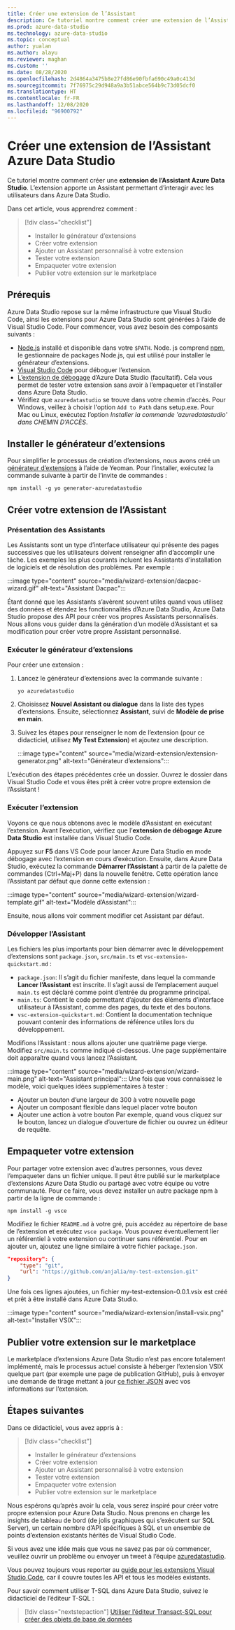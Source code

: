 ```yaml
---
title: Créer une extension de l’Assistant
description: Ce tutoriel montre comment créer une extension de l’Assistant pour ajouter des fonctionnalités personnalisées à Azure Data Studio.
ms.prod: azure-data-studio
ms.technology: azure-data-studio
ms.topic: conceptual
author: yualan
ms.author: alayu
ms.reviewer: maghan
ms.custom: ''
ms.date: 08/28/2020
ms.openlocfilehash: 2d4864a3475b8e27fd86e90fbfa690c49a0c413d
ms.sourcegitcommit: 7f76975c29d948a9a3b51abce564b9c73d05dcf0
ms.translationtype: HT
ms.contentlocale: fr-FR
ms.lasthandoff: 12/08/2020
ms.locfileid: "96900792"
---
```

# <a name="create-an-azure-data-studio-wizard-extension"></a>Créer une extension de l’Assistant Azure Data Studio

Ce tutoriel montre comment créer une **extension de l’Assistant Azure Data Studio**. L’extension apporte un Assistant permettant d’interagir avec les utilisateurs dans Azure Data Studio.

Dans cet article, vous apprendrez comment :
> [!div class="checklist"]
> - Installer le générateur d’extensions
> - Créer votre extension
> - Ajouter un Assistant personnalisé à votre extension
> - Tester votre extension
> - Empaqueter votre extension
> - Publier votre extension sur le marketplace

## <a name="prerequisites"></a>Prérequis

Azure Data Studio repose sur la même infrastructure que Visual Studio Code, ainsi les extensions pour Azure Data Studio sont générées à l’aide de Visual Studio Code. Pour commencer, vous avez besoin des composants suivants :

- [Node.js](https://nodejs.org) installé et disponible dans votre `$PATH`. Node. js comprend [npm](https://www.npmjs.com/), le gestionnaire de packages Node.js, qui est utilisé pour installer le générateur d’extensions.
- [Visual Studio Code](https://code.visualstudio.com) pour déboguer l’extension.
- [L’extension de débogage](https://marketplace.visualstudio.com/items?itemName=ms-mssql.sqlops-debug) d’Azure Data Studio (facultatif). Cela vous permet de tester votre extension sans avoir à l’empaqueter et l’installer dans Azure Data Studio.
- Vérifiez que `azuredatastudio` se trouve dans votre chemin d’accès. Pour Windows, veillez à choisir l'option `Add to Path` dans setup.exe. Pour Mac ou Linux, exécutez l’option *Installer la commande 'azuredatastudio' dans CHEMIN D’ACCÈS*.

## <a name="install-the-extension-generator"></a>Installer le générateur d’extensions

Pour simplifier le processus de création d’extensions, nous avons créé un [générateur d’extensions](https://code.visualstudio.com/docs/extensions/yocode) à l’aide de Yeoman. Pour l’installer, exécutez la commande suivante à partir de l’invite de commandes :

```console
npm install -g yo generator-azuredatastudio
```

## <a name="create-your-wizard-extension"></a>Créer votre extension de l’Assistant

### <a name="introduction-to-wizards"></a>Présentation des Assistants

Les Assistants sont un type d’interface utilisateur qui présente des pages successives que les utilisateurs doivent renseigner afin d’accomplir une tâche. Les exemples les plus courants incluent les Assistants d’installation de logiciels et de résolution des problèmes. Par exemple :

:::image type="content" source="media/wizard-extension/dacpac-wizard.gif" alt-text="Assistant Dacpac":::

Étant donné que les Assistants s’avèrent souvent utiles quand vous utilisez des données et étendez les fonctionnalités d’Azure Data Studio, Azure Data Studio propose des API pour créer vos propres Assistants personnalisés. Nous allons vous guider dans la génération d’un modèle d’Assistant et sa modification pour créer votre propre Assistant personnalisé.

### <a name="run-the-extension-generator"></a>Exécuter le générateur d’extensions

Pour créer une extension :

1. Lancez le générateur d’extensions avec la commande suivante :

   `yo azuredatastudio`

2. Choisissez **Nouvel Assistant ou dialogue** dans la liste des types d’extensions. Ensuite, sélectionnez **Assistant**, suivi de **Modèle de prise en main**.

3. Suivez les étapes pour renseigner le nom de l’extension (pour ce didacticiel, utilisez **My Test Extension**) et ajoutez une description.

    :::image type="content" source="media/wizard-extension/extension-generator.png" alt-text="Générateur d’extensions":::

L’exécution des étapes précédentes crée un dossier. Ouvrez le dossier dans Visual Studio Code et vous êtes prêt à créer votre propre extension de l’Assistant !

### <a name="run-the-extension"></a>Exécuter l’extension

Voyons ce que nous obtenons avec le modèle d’Assistant en exécutant l’extension. Avant l’exécution, vérifiez que l’**extension de débogage Azure Data Studio** est installée dans Visual Studio Code.

Appuyez sur **F5** dans VS Code pour lancer Azure Data Studio en mode débogage avec l’extension en cours d’exécution. Ensuite, dans Azure Data Studio, exécutez la commande **Démarrer l’Assistant** à partir de la palette de commandes (Ctrl+Maj+P) dans la nouvelle fenêtre. Cette opération lance l’Assistant par défaut que donne cette extension :

:::image type="content" source="media/wizard-extension/wizard-template.gif" alt-text="Modèle d’Assistant":::

Ensuite, nous allons voir comment modifier cet Assistant par défaut.

### <a name="develop-the-wizard"></a>Développer l’Assistant

Les fichiers les plus importants pour bien démarrer avec le développement d’extensions sont `package.json`, `src/main.ts` et `vsc-extension-quickstart.md` :

- `package.json`: Il s’agit du fichier manifeste, dans lequel la commande **Lancer l’Assistant** est inscrite. Il s’agit aussi de l’emplacement auquel `main.ts` est déclaré comme point d’entrée du programme principal.
- `main.ts`: Contient le code permettant d’ajouter des éléments d’interface utilisateur à l’Assistant, comme des pages, du texte et des boutons.
- `vsc-extension-quickstart.md`: Contient la documentation technique pouvant contenir des informations de référence utiles lors du développement.

Modifions l’Assistant : nous allons ajouter une quatrième page vierge. Modifiez `src/main.ts` comme indiqué ci-dessous. Une page supplémentaire doit apparaître quand vous lancez l’Assistant.

:::image type="content" source="media/wizard-extension/wizard-main.png" alt-text="Assistant principal":::
Une fois que vous connaissez le modèle, voici quelques idées supplémentaires à tester :

- Ajouter un bouton d’une largeur de 300 à votre nouvelle page
- Ajouter un composant flexible dans lequel placer votre bouton
- Ajouter une action à votre bouton Par exemple, quand vous cliquez sur le bouton, lancez un dialogue d’ouverture de fichier ou ouvrez un éditeur de requête.

## <a name="package-your-extension"></a>Empaqueter votre extension

Pour partager votre extension avec d’autres personnes, vous devez l’empaqueter dans un fichier unique. Il peut être publié sur le marketplace d’extensions Azure Data Studio ou partagé avec votre équipe ou votre communauté. Pour ce faire, vous devez installer un autre package npm à partir de la ligne de commande :

```console
npm install -g vsce
```

Modifiez le fichier `README.md` à votre gré, puis accédez au répertoire de base de l’extension et exécutez `vsce package`. Vous pouvez éventuellement lier un référentiel à votre extension ou continuer sans référentiel. Pour en ajouter un, ajoutez une ligne similaire à votre fichier `package.json`.

```json
"repository": {
    "type": "git",
    "url": "https://github.com/anjalia/my-test-extension.git"
}
```

Une fois ces lignes ajoutées, un fichier my-test-extension-0.0.1.vsix est créé et prêt à être installé dans Azure Data Studio.

:::image type="content" source="media/wizard-extension/install-vsix.png" alt-text="Installer VSIX":::

## <a name="publish-your-extension-to-the-marketplace"></a>Publier votre extension sur le marketplace

Le marketplace d’extensions Azure Data Studio n’est pas encore totalement implémenté, mais le processus actuel consiste à héberger l’extension VSIX quelque part (par exemple une page de publication GitHub), puis à envoyer une demande de tirage mettant à jour [ce fichier JSON](https://github.com/Microsoft/azuredatastudio/blob/release/extensions/extensionsGallery.json) avec vos informations sur l’extension.

## <a name="next-steps"></a>Étapes suivantes

Dans ce didacticiel, vous avez appris à :
> [!div class="checklist"]
> - Installer le générateur d’extensions
> - Créer votre extension
> - Ajouter un Assistant personnalisé à votre extension
> - Tester votre extension
> - Empaqueter votre extension
> - Publier votre extension sur le marketplace

Nous espérons qu’après avoir lu cela, vous serez inspiré pour créer votre propre extension pour Azure Data Studio. Nous prenons en charge les insights de tableau de bord (de jolis graphiques qui s’exécutent sur SQL Server), un certain nombre d’API spécifiques à SQL et un ensemble de points d’extension existants hérités de Visual Studio Code.

Si vous avez une idée mais que vous ne savez pas par où commencer, veuillez ouvrir un problème ou envoyer un tweet à l’équipe [azuredatastudio](https://twitter.com/azuredatastudio).

Vous pouvez toujours vous reporter au [guide pour les extensions Visual Studio Code](https://code.visualstudio.com/docs/extensions/overview), car il couvre toutes les API et tous les modèles existants.

Pour savoir comment utiliser T-SQL dans Azure Data Studio, suivez le didacticiel de l’éditeur T-SQL :

> [!div class="nextstepaction"]
> [Utiliser l’éditeur Transact-SQL pour créer des objets de base de données](../tutorial-sql-editor.md)
